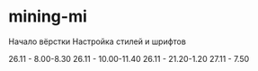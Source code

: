 # mining-mi

Начало вёрстки
Настройка стилей и шрифтов

26.11 - 8.00-8.30
26.11 - 10.00-11.40
26.11 - 21.20-1.20
27.11 - 7.50
